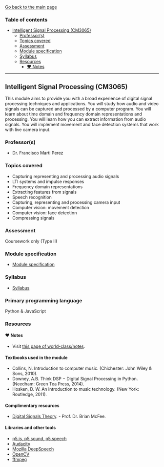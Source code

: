 [Go back to the main page](../../../README.md)

### Table of contents

- [Intelligent Signal Processing (CM3065)](#intelligent-signal-processing-cm3065)
  - [Professor(s)](#professors)
  - [Topics covered](#topics-covered)
  - [Assessment](#assessment)
  - [Module specification](#module-specification)
  - [Syllabus](#syllabus)
  - [Resources](#resources)
    - [:heart: Notes](#heart-notes)

---

## Intelligent Signal Processing (CM3065)

This module aims to provide you with a broad experience of digital
signal processing techniques and applications. You will study how audio
and video signals can be captured and processed by a computer program.
You will learn about time domain and frequency domain representations
and processing. You will learn how you can extract information from
audio signals. You will implement movement and face detection systems
that work with live camera input.

### Professor(s)

- Dr. Francisco Marti Perez

### Topics covered

- Capturing representing and processing audio signals
- LTI systems and impulse responses
- Frequency domain representations
- Extracting features from signals
- Speech recognition
- Capturing, representing and processing camera input
- Computer vision: movement detection
- Computer vision: face detection
- Compressing signals

### Assessment

Coursework only (Type II)

### Module specification

- [Module specification](https://github.com/world-class/binary-assets/blob/master/modules/module-specification/CM3065_ISP-Module-Spec.pdf)

### Syllabus

- [Syllabus](https://github.com/world-class/binary-assets/blob/master/modules/syllabi/Syllabus_CM3065_ISP.pdf)

### Primary programming language

Python & JavaScript

### Resources

#### :heart: Notes

- Visit [this page of world-class/notes](https://github.com/world-class/notes/tree/master/level-6/intelligent-signal-processing).

#### Textbooks used in the module

- Collins, N. Introduction to computer music. (Chichester: John Wiley & Sons, 2010).
- Downey, A.B. Think DSP − Digital Signal Processing in Python. (Needham: Green Tea Press, 2014).
- Hosken, D. W. An introduction to music technology. (New York: Routledge, 2011).

#### Complimentary resources
- [Digital Signals Theory](https://brianmcfee.net/dstbook-site/content/intro.html). - Prof. Dr. Brian McFee.

#### Libraries and other tools

- [p5.js, p5.sound, p5.speech](https://p5js.org/libraries/)
- [Audacity](https://manual.audacityteam.org/)
- [Mozilla DeepSpeech](https://deepspeech.readthedocs.io/en/r0.9/)
- [OpenCV](https://docs.opencv.org/4.6.0/d1/dfb/intro.html)
- [ffmpeg](https://ffmpeg.org/)
